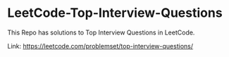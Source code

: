 # LeetCode-Top-Interview-Questions
This Repo has solutions to Top Interview Questions in LeetCode. 

Link: https://leetcode.com/problemset/top-interview-questions/
